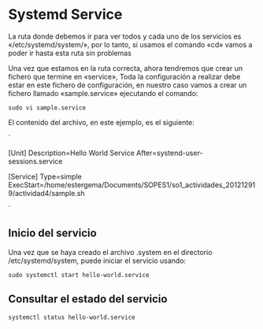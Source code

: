 # Systemd Service


La ruta donde debemos ir para ver todos y cada uno de los servicios es «/etc/systemd/system/», por lo tanto, si usamos el comando «cd» vamos a poder ir hasta esta ruta sin problemas

Una vez que estamos en la ruta correcta, ahora tendremos que crear un fichero que termine en «service», Toda la configuración a realizar debe estar en este fichero de configuración, en nuestro caso vamos a crear un fichero llamado «sample.service» ejecutando el comando:

`sudo vi sample.service`

El contenido del archivo, en este ejemplo, es el siguiente:

`

[Unit]
Description=Hello World Service
After=systend-user-sessions.service

[Service]
Type=simple
ExecStart=/home/estergema/Documents/SOPES1/so1_actividades_201212919/actividad4/sample.sh

`

## Inicio del servicio
Una vez que se haya creado el archivo .system en el directorio /etc/systemd/system, puede iniciar el servicio usando:

`sudo systemctl start hello-world.service`

## Consultar el estado del servicio

`systemctl status hello-world.service`

